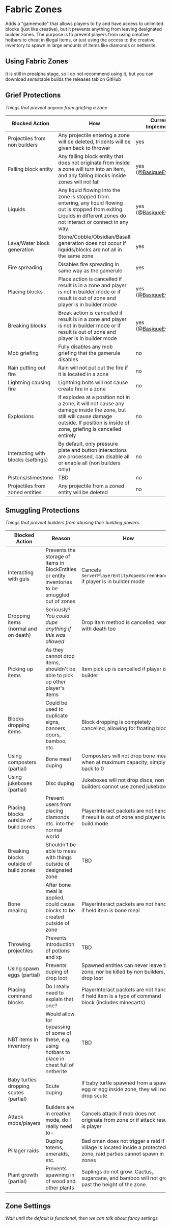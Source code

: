 # Fabric Zones
Adds a "gamemode" that allows players to fly and have access to unlimited blocks (just like creative),
but it prevents anything from leaving designated builder zones. The purpose is to prevent players from
using creative hotbars to cheat in illegal items, or just using the access to the creative inventory to
spawn in large amounts of items like diamonds or netherite.

## Using Fabric Zones
It is still in prealpha stage, so I do not recommend using it, but you can download *semi*stable builds 
the releases tab on GitHub

## Grief Protections
*Things that prevent anyone from griefing a zone*

| Blocked Action | How | Currently Implemented |
|----------------|-----|-----------------------|
| Projectiles from non builders | Any projectile entering a zone will be deleted, tridents will be given back to thrower | yes | 
| Falling block entity | Any falling block entity that does not originate from inside a zone will turn into an item, and any falling blocks inside zones will not fall | yes ([@BasiqueEvangelist](https://github.com/BasiqueEvangelist/)) |
| Liquids | Any liquid flowing into the zone is stopped from entering, any liquid flowing out is stopped from exiting. Liquids in different zones do not interact or connect in any way. | yes ([@BasiqueEvangelist](https://github.com/BasiqueEvangelist/)) |
| Lava/Water block generation | Stone/Cobble/Obsidian/Basalt generation does not occur if liquids/blocks are not all in the same zone | yes |
| Fire spreading | Disables fire spreading in same way as the gamerule | yes |
| Placing blocks | Place action is cancelled if result is in a zone and player is not in builder mode or if result is out of zone and player is in builder mode | yes ([@BasiqueEvangelist](https://github.com/BasiqueEvangelist/)) |
| Breaking blocks | Break action is cancelled if result is in a zone and player is not in builder mode or if result is out of zone and player is in builder mode | yes ([@BasiqueEvangelist](https://github.com/BasiqueEvangelist/)) |
| Mob griefing | Fully disables any mob griefing that the gamerule disables | no |
| Rain putting out fire | Rain will not put out the fire if it is located in a zone | no |
| Lightning causing fire | Lightning bolts will not cause create fire in a zone | no |
| Explosions | If explodes at a position not in a zone, it will not cause any damage inside the zone, but still will cause damage outside. If position is inside of zone, griefing is cancelled entirely | no |
| Interacting with blocks (settings) | By default, only pressure plate and button interactions are processed, can disable all or enable all (non builders only) | no |
| Pistons/slimestone | TBD | no |
| Projectiles from zoned entities | Any projectile from a zoned entity will be deleted | no |

## Smuggling Protections
*Things that prevent builders from abusing their building powers.*

| Blocked Action | Reason | How | Currently Implemented |
|----------------|--------|-----|-----------------------|
| Interacting with guis | Prevents the storage of items in BlockEntities or entity inventories to be smuggled out of zones | Cancels `ServerPlayerEntity#openScreenHandler` if player is in builder mode | yes |
| Dropping items (normal and on death) | Seriously? *You could dupe anything if this was allowed* | Drop item method is cancelled, works with death too | yes |
| Picking up items | As they cannot drop items, shouldn't be able to pick up other player's items | Item pick up is cancelled if player is a builder | yes ([@profjb](https://github.com/profjb58)) |
| Blocks dropping items | Could be used to duplicate signs, banners, doors, bamboo, etc. | Block dropping is completely cancelled, allowing for floating blocks | yes ([@profjb](https://github.com/profjb58)) |
| Using composters (partial) | Bone meal duping | Composters will not drop bone meal when at maximum capacity, simply set back to 0 | yes ([@profjb](https://github.com/profjb58)) |
| Using jukeboxes (partial) | Disc duping | Jukeboxes will not drop discs, non builders cannot use zoned jukeboxes | yes |
| Placing blocks outside of build zones | Prevent users from placing diamonds etc. into the normal world | PlayerInteract packets are not handled if result is out of zone and player is in build mode | no |
| Breaking blocks outside of build zones | Shouldn't be able to mess with things outside of designated zone | TBD | no |
| Bone mealing | After bone meal is applied, could cause blocks to be created outside of zone | PlayerInteract packets are not handled if held item is bone meal | no |
| Throwing projectiles | Prevents introduction of potions and xp | TBD | no |
| Using spawn eggs (partial) | Prevents duping of drop loot | Spawned entities can never leave the zone, nor be killed by non builders, nor drop loot | no |
| Placing command blocks | Do I really need to explain that one? | PlayerInteract packets are not handled if held item is a type of command block (includes minecarts) | no |
| NBT items in inventory | Would allow for bypassing of some of these, e.g. using hotbars to place in chest full of netherite | TBD | no |
| Baby turtles dropping scutes (partial) | Scute duping | If baby turtle spawned from a spawn egg or egg inside zone, they will not drop scute | no |
| Attack mobs/players | Builders are in creative mode, do I really need to- | Cancels attack if mob does not originate from zone or if attack result is player | no |
| Pillager raids | Duping totems, emeralds, etc. | Bad omen does not trigger a raid if the village is located inside a protected zone, raid parties cannot spawn in zones | no |
| Plant growth (partial) | Prevents spawning in of wood and other plants | Saplings do not grow. Cactus, sugarcane, and bamboo will not grow past the height of the zone. | no |

## Zone Settings
*Wait until the default is functional, then we can talk about fancy settings*
